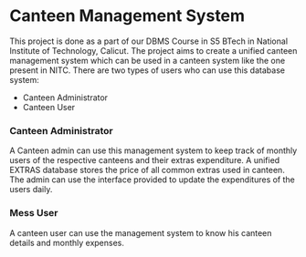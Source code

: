 # Canteen Management System

This project is done as a part of our DBMS Course in S5 BTech in National Institute of Technology, Calicut. The project aims to create a unified canteen management system which can be used in a canteen system like the one present in NITC. There are two types of users who can use this database system:
  - Canteen Administrator
  - Canteen User

### Canteen Administrator
A Canteen admin can use this management system to keep track of monthly users of the respective canteens and their extras expenditure. A unified EXTRAS database stores the
price of all common extras used in canteen. The admin can use the interface provided to update the expenditures of the users daily.

### Mess User
A canteen user can use the management system to know his canteen details and monthly expenses.
